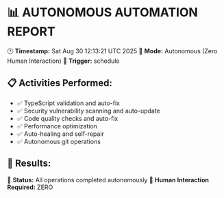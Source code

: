 # 📊 AUTONOMOUS AUTOMATION REPORT

🕐 **Timestamp:** Sat Aug 30 12:13:21 UTC 2025
🤖 **Mode:** Autonomous (Zero Human Interaction)
🔄 **Trigger:** schedule

## 📋 Activities Performed:

- ✅ TypeScript validation and auto-fix
- ✅ Security vulnerability scanning and auto-update
- ✅ Code quality checks and auto-fix
- ✅ Performance optimization
- ✅ Auto-healing and self-repair
- ✅ Autonomous git operations

## 🎯 Results:

🤖 **Status:** All operations completed autonomously
🎉 **Human Interaction Required:** ZERO
